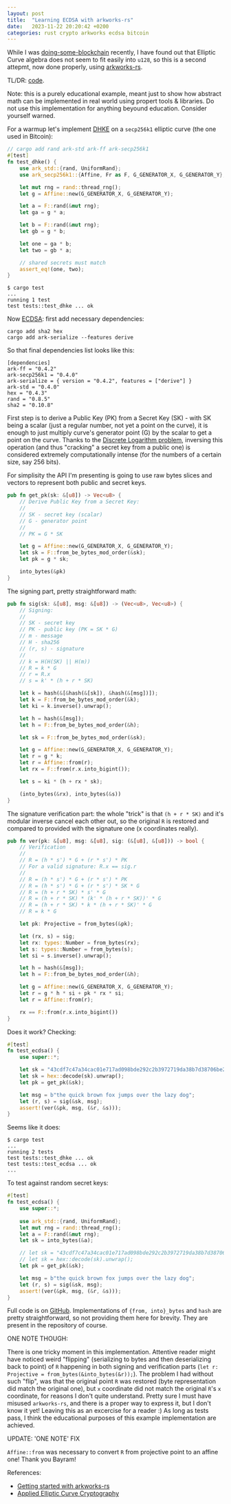 ```yaml
---
layout: post
title:  "Learning ECDSA with arkworks-rs"
date:   2023-11-22 20:20:42 +0200
categories: rust crypto arkworks ecdsa bitcoin
---
```

While I was [doing-some-blockchain](https://github.com/sergey-melnychuk/doing-some-blockchain) recently, I have found out that Elliptic Curve algebra does not seem to fit easily into `u128`, so this is a second attepmt, now done properly, using [arkworks-rs](https://github.com/arkworks-rs).

TL/DR: [code](https://github.com/sergey-melnychuk/doing-some-curves).

Note: this is a purely educational example, meant just to show how abstract math can be implemented in real world using propert tools & libraries. Do not use this implementation for anything beyound education. Consider yourself warned.

For a warmup let's implement [DHKE](https://en.wikipedia.org/wiki/Diffie–Hellman_key_exchange) on a `secp256k1` elliptic curve (the one used in Bitcoin):

```rust
// cargo add rand ark-std ark-ff ark-secp256k1
#[test]
fn test_dhke() {
    use ark_std::{rand, UniformRand};
    use ark_secp256k1::{Affine, Fr as F, G_GENERATOR_X, G_GENERATOR_Y};

    let mut rng = rand::thread_rng();
    let g = Affine::new(G_GENERATOR_X, G_GENERATOR_Y);

    let a = F::rand(&mut rng);
    let ga = g * a;

    let b = F::rand(&mut rng);
    let gb = g * b;

    let one = ga * b;
    let two = gb * a;

    // shared secrets must match
    assert_eq!(one, two);
}
```

```
$ cargo test
...
running 1 test
test tests::test_dhke ... ok
```

Now [ECDSA](https://en.wikipedia.org/wiki/Elliptic_Curve_Digital_Signature_Algorithm): first add necessary dependencies:

```
cargo add sha2 hex
cargo add ark-serialize --features derive
```

So that final dependencies list looks like this:

```
[dependencies]
ark-ff = "0.4.2"
ark-secp256k1 = "0.4.0"
ark-serialize = { version = "0.4.2", features = ["derive"] }
ark-std = "0.4.0"
hex = "0.4.3"
rand = "0.8.5"
sha2 = "0.10.8"
```

First step is to derive a Public Key (PK) from a Secret Key (SK) - with SK being a scalar (just a regular number, not yet a point on the curve), it is enough to just multiply curve's generator point (G) by the scalar to get a point on the curve. Thanks to the [Discrete Logarithm problem](https://en.wikipedia.org/wiki/Discrete_logarithm), inversing this operation (and thus "cracking" a secret key from a public one) is considered extremely computationally intense (for the numbers of a certain size, say 256 bits).

For simplisity the API I'm presenting is going to use raw bytes slices and vectors to represent both public and secret keys.

```rust
pub fn get_pk(sk: &[u8]) -> Vec<u8> {
    // Derive Public Key from a Secret Key:
    // 
    // SK - secret key (scalar)
    // G - generator point
    // 
    // PK = G * SK

    let g = Affine::new(G_GENERATOR_X, G_GENERATOR_Y);
    let sk = F::from_be_bytes_mod_order(&sk);
    let pk = g * sk;

    into_bytes(&pk)
}
```

The signing part, pretty straightforward math:

```rust
pub fn sig(sk: &[u8], msg: &[u8]) -> (Vec<u8>, Vec<u8>) {
    // Signing:
    // 
    // SK - secret key
    // PK - public key (PK = SK * G)
    // m - message
    // H - sha256
    // (r, s) - signature
    // 
    // k = H(H(SK) || H(m))
    // R = k * G
    // r = R.x
    // s = k' * (h + r * SK)

    let k = hash(&[&hash(&[sk]), &hash(&[msg])]);
    let k = F::from_be_bytes_mod_order(&k);
    let ki = k.inverse().unwrap();

    let h = hash(&[msg]);
    let h = F::from_be_bytes_mod_order(&h);

    let sk = F::from_be_bytes_mod_order(&sk);

    let g = Affine::new(G_GENERATOR_X, G_GENERATOR_Y);
    let r = g * k;
    let r = Affine::from(r);
    let rx = F::from(r.x.into_bigint());

    let s = ki * (h + rx * sk);

    (into_bytes(&rx), into_bytes(&s))
}
```

The signature verification part: the whole "trick" is that `(h + r * SK)` and it's modular inverse cancel each other out, so the original `R` is restored and compared to provided with the signature one (x coordinates really).

```rust
pub fn ver(pk: &[u8], msg: &[u8], sig: (&[u8], &[u8])) -> bool {
    // Verification
    // 
    // R = (h * s') * G + (r * s') * PK
    // For a valid signature: R.x == sig.r
    //
    // R = (h * s') * G + (r * s') * PK
    // R = (h * s') * G + (r * s') * SK * G
    // R = (h + r * SK) * s' * G
    // R = (h + r * SK) * (k' * (h + r * SK))' * G
    // R = (h + r * SK) * k * (h + r * SK)' * G
    // R = k * G

    let pk: Projective = from_bytes(&pk);

    let (rx, s) = sig;
    let rx: types::Number = from_bytes(rx);
    let s: types::Number = from_bytes(s);
    let si = s.inverse().unwrap();

    let h = hash(&[msg]);
    let h = F::from_be_bytes_mod_order(&h);

    let g = Affine::new(G_GENERATOR_X, G_GENERATOR_Y);
    let r = g * h * si + pk * rx * si;
    let r = Affine::from(r);

    rx == F::from(r.x.into_bigint())
}
```

Does it work? Checking:

```rust
#[test]
fn test_ecdsa() {
    use super::*;

    let sk = "43cdf7c47a34cac01e717ad098bde292c2b3972719da38b7d38706be25706d4f";
    let sk = hex::decode(sk).unwrap();
    let pk = get_pk(&sk);

    let msg = b"the quick brown fox jumps over the lazy dog";
    let (r, s) = sig(&sk, msg);
    assert!(ver(&pk, msg, (&r, &s)));
}
```

Seems like it does:

```
$ cargo test
...
running 2 tests
test tests::test_dhke ... ok
test tests::test_ecdsa ... ok
...
```

To test against random secret keys:

```rust
#[test]
fn test_ecdsa() {
    use super::*;
    
    use ark_std::{rand, UniformRand};
    let mut rng = rand::thread_rng();
    let a = F::rand(&mut rng);
    let sk = into_bytes(&a);

    // let sk = "43cdf7c47a34cac01e717ad098bde292c2b3972719da38b7d38706be25706d4f";
    // let sk = hex::decode(sk).unwrap();
    let pk = get_pk(&sk);

    let msg = b"the quick brown fox jumps over the lazy dog";
    let (r, s) = sig(&sk, msg);
    assert!(ver(&pk, msg, (&r, &s)));
}
```

Full code is on [GitHub](https://github.com/sergey-melnychuk/doing-some-curves). Implementations of `{from, into}_bytes` and `hash` are pretty straightforward, so not providing them here for brevity. They are present in the repository of course.

ONE NOTE THOUGH:

There is one tricky moment in this implementation. Attentive reader might have noticed weird "flipping" (serializing to bytes and then deserializing back to point) of `R` happening in both signing and verification parts (`let r: Projective = from_bytes(&into_bytes(&r));`). The problem I had without such "flip", was that the original point `R` was restored (byte representation did match the original one), but `x` coordinate did not match the original `R`'s `x` coordinate, for reasons I don't quite understand. Pretty sure I must have misused `arkworks-rs`, and there is a proper way to express it, but I don't know it yet! Leaving this as an excercise for a reader :) As long as tests pass, I think the educational purposes of this example implementation are achieved.

UPDATE: 'ONE NOTE' FIX

`Affine::from` was necessary to convert `R` from projective point to an affine one! Thank you Bayram!

References:
- [Getting started with arkworks-rs](https://medium.com/@prajwolgyawali/getting-started-with-arkworks-rs-e5ceaca895a9)
- [Applied Elliptic Curve Cryptography](https://ventral.digital/posts/2023/8/22/applied-elliptic-curve-cryptography)
